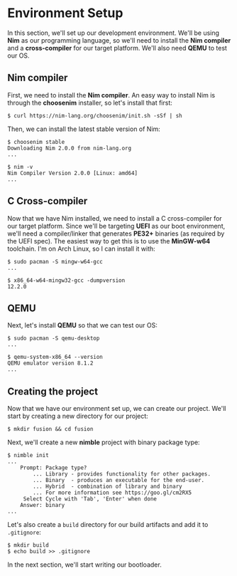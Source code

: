 # Environment Setup

In this section, we'll set up our development environment. We'll be using **Nim** as our programming language, so we'll need to install the **Nim compiler** and a **cross-compiler** for our target platform. We'll also need **QEMU** to test our OS.

## Nim compiler

First, we need to install the **Nim compiler**. An easy way to install Nim is through the **choosenim** installer, so let's install that first:

```sh-session
$ curl https://nim-lang.org/choosenim/init.sh -sSf | sh
```

Then, we can install the latest stable version of Nim:

```sh-session
$ choosenim stable
Downloading Nim 2.0.0 from nim-lang.org
...

$ nim -v
Nim Compiler Version 2.0.0 [Linux: amd64]
...
```

## C Cross-compiler

Now that we have Nim installed, we need to install a C cross-compiler for our target platform. Since we'll be targeting **UEFI** as our boot environment, we'll need a compiler/linker that generates **PE32+** binaries (as required by the UEFI spec). The easiest way to get this is to use the **MinGW-w64** toolchain. I'm on Arch Linux, so I can install it with:

```sh-session
$ sudo pacman -S mingw-w64-gcc
...

$ x86_64-w64-mingw32-gcc -dumpversion
12.2.0
```

## QEMU

Next, let's install **QEMU** so that we can test our OS:

```sh-session
$ sudo pacman -S qemu-desktop
...

$ qemu-system-x86_64 --version
QEMU emulator version 8.1.2
...
```

## Creating the project

Now that we have our environment set up, we can create our project. We'll start by creating a new directory for our project:

```sh-session
$ mkdir fusion && cd fusion
```

Next, we'll create a new **nimble** project with binary package type:

```sh-session
$ nimble init
...
    Prompt: Package type?
        ... Library - provides functionality for other packages.
        ... Binary  - produces an executable for the end-user.
        ... Hybrid  - combination of library and binary
        ... For more information see https://goo.gl/cm2RX5
     Select Cycle with 'Tab', 'Enter' when done
    Answer: binary
...
```

Let's also create a `build` directory for our build artifacts and add it to `.gitignore`:

```sh-session
$ mkdir build
$ echo build >> .gitignore
```

In the next section, we'll start writing our bootloader.
